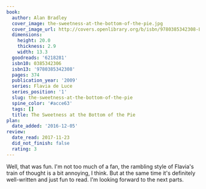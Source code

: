 ```yaml
---
book:
  author: Alan Bradley
  cover_image: the-sweetness-at-the-bottom-of-the-pie.jpg
  cover_image_url: http://covers.openlibrary.org/b/isbn/9780385342308-L.jpg
  dimensions:
    height: 20.0
    thickness: 2.9
    width: 13.3
  goodreads: '6218281'
  isbn10: 0385342306
  isbn13: '9780385342308'
  pages: 374
  publication_year: '2009'
  series: Flavia de Luce
  series_position: '1'
  slug: the-sweetness-at-the-bottom-of-the-pie
  spine_color: '#acce63'
  tags: []
  title: The Sweetness at the Bottom of the Pie
plan:
  date_added: '2016-12-05'
review:
  date_read: 2017-11-23
  did_not_finish: false
  rating: 3
---
```


Well, that was fun. I'm not too much of a fan, the rambling style of Flavia's train of thought is a bit annoying, I think. But at the same time it's definitely well-written and just fun to read. I'm looking forward to the next parts.
